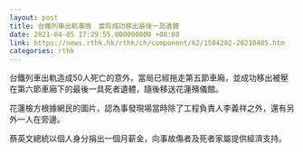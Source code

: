 ```yaml
---
layout: post
title: 台鐵列車出軌事故　當局成功移出最後一具遺體
date: 2021-04-05 17:29:55.000000000 +08:00
link: https://news.rthk.hk/rthk/ch/component/k2/1584282-20210405.htm
categories: rthk
---
```


台鐵列車出軌造成50人死亡的意外，當局已經拖走第五節車廂，並成功移出被壓在第六節車廂下的最後一具死者遺體，隨後移送花蓮殯儀館。

花蓮檢方根據網民的圖片，認為事發現場當時除了工程負責人李義祥之外，還有另外一人在旁邊。

蔡英文總統以個人身分捐出一個月薪金，向事故傷者及死者家屬提供經濟支持。
